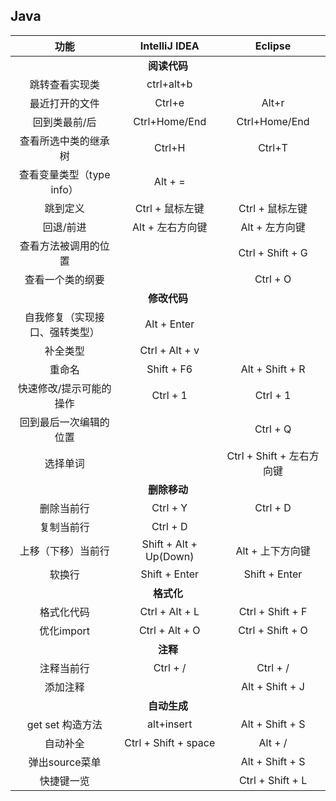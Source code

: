 
<h2>Java</h2>
<table>
<thead>
<tr>
<th align="center">功能</th>
<th align="center">IntelliJ IDEA</th>
<th align="center">Eclipse</th>
</tr></thead>
<tbody>
<tr><td colspan="3" align="center"><b>阅读代码</b></td></tr>
<tr>

<td align="center">跳转查看实现类</td>
<td align="center">ctrl+alt+b</td>
<td align="center"></td>
</tr>
<td align="center">最近打开的文件</td>
<td align="center">Ctrl+e</td>
<td align="center">Alt+r</td>
</tr>
<tr>
<td align="center">回到类最前/后</td>
<td align="center">Ctrl+Home/End</td>
<td align="center">Ctrl+Home/End</td>
</tr>
<tr>
<td align="center">查看所选中类的继承树</td>
<td align="center">Ctrl+H</td>
<td align="center">Ctrl+T</td>
</tr>
<tr>
<td align="center">查看变量类型（type info）</td>
<td align="center">Alt + =</td>
<td align="center"> </td>
</tr>
<tr>
<td align="center">跳到定义</td>
<td align="center">Ctrl + 鼠标左键</td>
<td align="center">Ctrl + 鼠标左键</td>
</tr>
<tr>
<td align="center">回退/前进</td>
<td align="center">Alt + 左右方向键</td>
<td align="center">Alt + 左方向键</td>
</tr>
<tr>
<td align="center">查看方法被调用的位置</td>
<td align="center"> </td>
<td align="center">Ctrl + Shift + G</td>
</tr>
<tr>
<td align="center">查看一个类的纲要</td>
<td align="center"> </td>
<td align="center">Ctrl + O</td>
</tr>
<tr><td colspan="3" align="center"><b>修改代码</b></td></tr>
<tr>
<td align="center">自我修复（实现接口、强转类型）</td>
<td align="center">Alt + Enter</td>
<td align="center"> </td>
</tr>
<tr>
<td align="center">补全类型</td>
<td align="center">Ctrl + Alt + v</td>
<td align="center"> </td>
</tr>
<tr>
<td align="center">重命名</td>
<td align="center">Shift + F6</td>
<td align="center">Alt + Shift + R</td>
</tr>
<tr>
<td align="center">快速修改/提示可能的操作</td>
<td align="center">Ctrl + 1</td>
<td align="center">Ctrl + 1</td>
</tr>
<tr>
<td align="center">回到最后一次编辑的位置</td>
<td align="center"> </td>
<td align="center">Ctrl + Q</td>
</tr>
<tr>
<td align="center">选择单词</td>
<td align="center"> </td>
<td align="center">Ctrl + Shift + 左右方向键</td>
</tr>
<tr><td colspan="3" align="center"><b>删除移动</b></td></tr>
<tr>
<td align="center">删除当前行</td>
<td align="center">Ctrl + Y</td>
<td align="center">Ctrl + D</td>
</tr>
<tr>
<td align="center">复制当前行</td>
<td align="center">Ctrl + D</td>
<td align="center"> </td>
</tr>
<tr>
<td align="center">上移（下移）当前行</td>
<td align="center">Shift + Alt + Up(Down)</td>
<td align="center">Alt + 上下方向键</td>
</tr>
<tr>
<td align="center">软换行</td>
<td align="center">Shift + Enter</td>
<td align="center">Shift + Enter</td>
</tr>
<tr><td colspan="3" align="center"><b>格式化</b></td></tr>
<tr>
<td align="center">格式化代码</td>
<td align="center">Ctrl + Alt + L</td>
<td align="center">Ctrl + Shift + F</td>
</tr>
<tr>
<td align="center">优化import</td>
<td align="center">Ctrl + Alt + O</td>
<td align="center">Ctrl + Shift + O</td>
</tr>
<tr><td colspan="3" align="center"><b>注释</b></td></tr>
<tr>
<td align="center">注释当前行</td>
<td align="center">Ctrl + /</td>
<td align="center">Ctrl + /</td>
</tr>
<tr>
<td align="center">添加注释</td>
<td align="center"> </td>
<td align="center">Alt + Shift + J</td>
</tr>
<tr><td colspan="3" align="center"><b>自动生成</b></td></tr>
<tr>
<td align="center">get set 构造方法</td>
<td align="center">alt+insert </td>
<td align="center">Alt + Shift + S</td>
</tr>
<tr>
<td align="center">自动补全</td>
<td align="center">Ctrl + Shift + space </td>
<td align="center">Alt + /</td>
</tr>
<tr>
<td align="center">弹出source菜单</td>
<td align="center"> </td>
<td align="center">Alt + Shift + S</td>
</tr>
<tr>
<td align="center">快捷键一览</td>
<td align="center"> </td>
<td align="center">Ctrl + Shift + L</td>
</tr>
</tbody>
</table>

